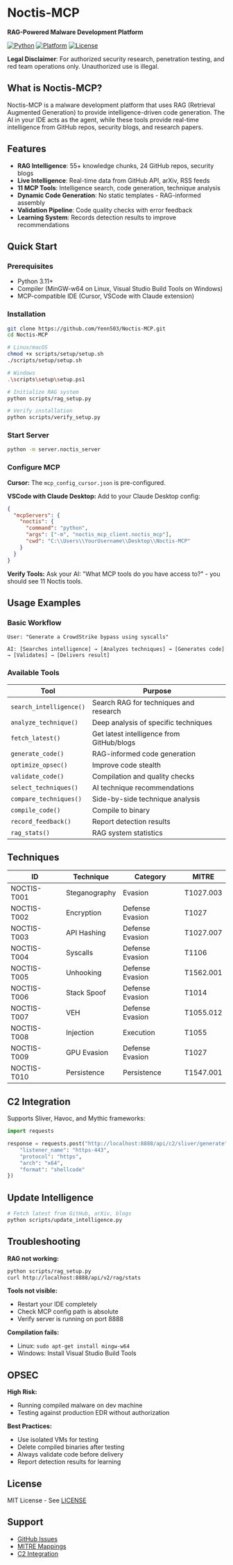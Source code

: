# Noctis-MCP

**RAG-Powered Malware Development Platform**

[![Python](https://img.shields.io/badge/python-3.11+-blue.svg)](https://www.python.org/downloads/)
[![Platform](https://img.shields.io/badge/platform-Linux%20%7C%20Windows-lightgrey)](https://github.com/Yenn503/Noctis-MCP)
[![License](https://img.shields.io/badge/license-MIT-green)](LICENSE)

**Legal Disclaimer**: For authorized security research, penetration testing, and red team operations only. Unauthorized use is illegal.

## What is Noctis-MCP?

Noctis-MCP is a malware development platform that uses RAG (Retrieval Augmented Generation) to provide intelligence-driven code generation. The AI in your IDE acts as the agent, while these tools provide real-time intelligence from GitHub repos, security blogs, and research papers.

## Features

- **RAG Intelligence**: 55+ knowledge chunks, 24 GitHub repos, security blogs
- **Live Intelligence**: Real-time data from GitHub API, arXiv, RSS feeds  
- **11 MCP Tools**: Intelligence search, code generation, technique analysis
- **Dynamic Code Generation**: No static templates - RAG-informed assembly
- **Validation Pipeline**: Code quality checks with error feedback
- **Learning System**: Records detection results to improve recommendations

## Quick Start

### Prerequisites

- Python 3.11+
- Compiler (MinGW-w64 on Linux, Visual Studio Build Tools on Windows)
- MCP-compatible IDE (Cursor, VSCode with Claude extension)

### Installation

```bash
git clone https://github.com/Yenn503/Noctis-MCP.git
cd Noctis-MCP

# Linux/macOS
chmod +x scripts/setup/setup.sh
./scripts/setup/setup.sh

# Windows
.\scripts\setup\setup.ps1

# Initialize RAG system
python scripts/rag_setup.py

# Verify installation
python scripts/verify_setup.py
```

### Start Server

```bash
python -m server.noctis_server
```

### Configure MCP

**Cursor:**
The `mcp_config_cursor.json` is pre-configured.

**VSCode with Claude Desktop:**
Add to your Claude Desktop config:

```json
{
  "mcpServers": {
    "noctis": {
      "command": "python",
      "args": ["-m", "noctis_mcp_client.noctis_mcp"],
      "cwd": "C:\\Users\\YourUsername\\Desktop\\Noctis-MCP"
    }
  }
}
```

**Verify Tools:**
Ask your AI: "What MCP tools do you have access to?" - you should see 11 Noctis tools.

## Usage Examples

### Basic Workflow

```
User: "Generate a CrowdStrike bypass using syscalls"

AI: [Searches intelligence] → [Analyzes techniques] → [Generates code] → [Validates] → [Delivers result]
```

### Available Tools

| Tool | Purpose |
|------|---------|
| `search_intelligence()` | Search RAG for techniques and research |
| `analyze_technique()` | Deep analysis of specific techniques |
| `fetch_latest()` | Get latest intelligence from GitHub/blogs |
| `generate_code()` | RAG-informed code generation |
| `optimize_opsec()` | Improve code stealth |
| `validate_code()` | Compilation and quality checks |
| `select_techniques()` | AI technique recommendations |
| `compare_techniques()` | Side-by-side technique analysis |
| `compile_code()` | Compile to binary |
| `record_feedback()` | Report detection results |
| `rag_stats()` | RAG system statistics |

## Techniques

| ID | Technique | Category | MITRE |
|----|-----------|----------|-------|
| NOCTIS-T001 | Steganography | Evasion | T1027.003 |
| NOCTIS-T002 | Encryption | Defense Evasion | T1027 |
| NOCTIS-T003 | API Hashing | Defense Evasion | T1027.007 |
| NOCTIS-T004 | Syscalls | Defense Evasion | T1106 |
| NOCTIS-T005 | Unhooking | Defense Evasion | T1562.001 |
| NOCTIS-T006 | Stack Spoof | Defense Evasion | T1014 |
| NOCTIS-T007 | VEH | Defense Evasion | T1055.012 |
| NOCTIS-T008 | Injection | Execution | T1055 |
| NOCTIS-T009 | GPU Evasion | Defense Evasion | T1027 |
| NOCTIS-T010 | Persistence | Persistence | T1547.001 |

## C2 Integration

Supports Sliver, Havoc, and Mythic frameworks:

```python
import requests

response = requests.post("http://localhost:8888/api/c2/sliver/generate", json={
    "listener_name": "https-443",
    "protocol": "https",
    "arch": "x64",
    "format": "shellcode"
})
```

## Update Intelligence

```bash
# Fetch latest from GitHub, arXiv, blogs
python scripts/update_intelligence.py
```

## Troubleshooting

**RAG not working:**
```bash
python scripts/rag_setup.py
curl http://localhost:8888/api/v2/rag/stats
```

**Tools not visible:**
- Restart your IDE completely
- Check MCP config path is absolute
- Verify server is running on port 8888

**Compilation fails:**
- Linux: `sudo apt-get install mingw-w64`
- Windows: Install Visual Studio Build Tools

## OPSEC

**High Risk:**
- Running compiled malware on dev machine
- Testing against production EDR without authorization

**Best Practices:**
- Use isolated VMs for testing
- Delete compiled binaries after testing
- Always validate code before delivery
- Report detection results for learning

## License

MIT License - See [LICENSE](LICENSE)

## Support

- [GitHub Issues](https://github.com/Yenn503/Noctis-MCP/issues)
- [MITRE Mappings](docs/MITRE_MAPPING_SUMMARY.md)
- [C2 Integration](docs/C2_INTEGRATION.md)